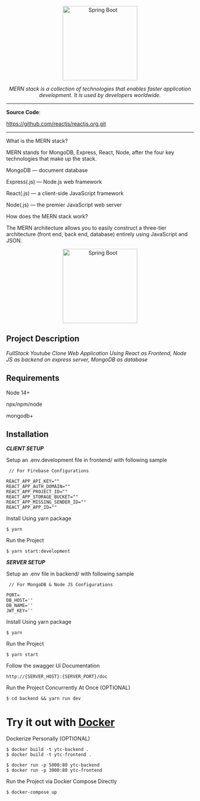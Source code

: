 <p align="center">
  <a href="https://www.kindpng.com/picc/m/95-956807_mern-stack-developer-hd-png-download.png"><img src="https://upload.wikimedia.org/wikipedia/commons/9/94/MERN-logo.png" alt="Spring Boot" height="200"></a>
</p>

<p align="center">
    <em>MERN stack is a collection of technologies that enables faster application development. It is used by developers worldwide. </em>
</p>

---

**Source Code**:

https://github.com/reactjs/reactjs.org.git

---

What is the MERN stack?

MERN stands for MongoDB, Express, React, Node, after the four key technologies that make up the stack.

MongoDB — document database

Express(.js) — Node.js web framework

React(.js) — a client-side JavaScript framework

Node(.js) — the premier JavaScript web server

How does the MERN stack work?

The MERN architecture allows you to easily construct a three-tier architecture (front end, back end, database) entirely using JavaScript and JSON.


<p align="center">
  <a href="https://webimages.mongodb.com/_com_assets/cms/mern-stack-b9q1kbudz0.png?auto=format%2Ccompress"><img src="https://webimages.mongodb.com/_com_assets/cms/mern-stack-b9q1kbudz0.png?auto=format%2Ccompress" alt="Spring Boot" height="200"></a>
</p>


## Project Description

_FullStack Youtube Clone Web Application Using React as Frontend, Node JS as backend on express server, MongoDB as database_

## Requirements

Node 14+

npx/npm/node

mongodb+

## Installation

<div class="termy">

***CLIENT SETUP***

Setup an .env.development file in frontend/ with following sample
```console
 // For Firebase Configurations

REACT_APP_API_KEY=""
REACT_APP_AUTH_DOMAIN=""
REACT_APP_PROJECT_ID=""
REACT_APP_STORAGE_BUCKET=""
REACT_APP_MISSING_SENDER_ID=""
REACT_APP_APP_ID=""
```
</div>

<div class="termy">

Install Using yarn package

```console
$ yarn
```
</div>

<div class="termy">

Run the Project
```console
$ yarn start:development
```
</div>


<div class="termy">


***SERVER SETUP***

Setup an .env file in backend/ with following sample
```console
 // For MongoDB & Node JS Configurations

PORT=
DB_HOST=''
DB_NAME=''
JWT_KEY=''

```
</div>

<div class="termy">

Install Using yarn package

```console
$ yarn
```
</div>

<div class="termy">

Run the Project
```console
$ yarn start
```
</div>


<div class="termy">

Follow the swagger Ui Documentation
```console
http://{SERVER_HOST}:{SERVER_PORT}/doc
```
</div>

<div class="termy">

Run the Project Concurrently At Once (OPTIONAL)

```console
$ cd backend && yarn run dev
```

</div>

# Try it out with [Docker](https://www.docker.com/)

<div class="termy">

Dockerize Personally (OPTIONAL)

```console
$ docker build -t ytc-backend .
$ docker build -t ytc-frontend .

$ docker run -p 5000:80 ytc-backend 
$ docker run -p 3000:80 ytc-frontend 
```

</div>

<div class="termy">

Run the Project via Docker Compose Directly

```console
$ docker-compose up 
```

</div>

